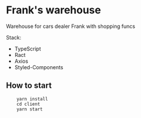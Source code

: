 # Frank's warehouse

Warehouse for cars dealer Frank with shopping funcs

Stack:

- TypeScript
- Ract
- Axios
- Styled-Components

## How to start

``` 
    yarn install
    cd client
    yarn start
```
